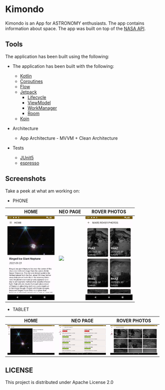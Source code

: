# Kimondo
Kimondo is an App for ASTRONOMY enthusiasts.
The app contains information about space.
The app was built on top of the [NASA API](https://api.nasa.gov/).

## Tools
The application has been built using the following:

* The application has been built with the following:

    * [Kotlin](https://kotlinlang.org/)
    * [Coroutines](https://kotlinlang.org/docs/reference/coroutines-overview.html)
    * [Flow](https://kotlinlang.org/docs/reference/coroutines/flow.html)
    * [Jetpack](https://developer.android.com/jetpack)
        * [Lifecycle](https://developer.android.com/topic/libraries/architecture/lifecycle)
        * [ViewModel](https://developer.android.com/topic/libraries/architecture/viewmodel)
        * [WorkManager](https://developer.android.com/topic/libraries/architecture/workmanager/basics)
        * [Room](https://developer.android.com/training/data-storage/room)
    * [Koin](https://insert-koin.io/)

* Architecture
    * App Architecture - MVVM + Clean Architecture

* Tests
    * [JUnit5](https://junit.org/junit5/)
    * [espresso](https://developer.android.com/training/testing/espresso)

## Screenshots
Take a peek at what am working on:

* PHONE

HOME | NEO PAGE | ROVER PHOTOS |
---- | -------- | ------------ |
<img src="screens/phone/home.png" width="150"/> | <img src="screens/phone/neo.png" width="150"/> | <img src="screens/phone/rover.png" width="150"/> |


* TABLET

HOME | NEO PAGE | ROVER PHOTOS |
---- | -------- | ------------ |
<img src="screens/tablet/home.png" width="150"/> | <img src="screens/tablet/neo.png" width="150"/> | <img src="screens/tablet/rover.png" width="150"/> |


## LICENSE
This project is distributed under Apache License 2.0